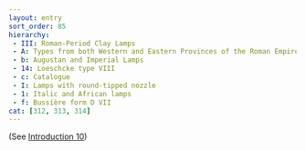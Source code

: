 ```yaml
---
layout: entry
sort_order: 85
hierarchy:
 - III: Roman-Period Clay Lamps
 - A: Types from both Western and Eastern Provinces of the Roman Empire
 - b: Augustan and Imperial Lamps
 - 14: Loeschcke type VIII
 - c: Catalogue
 - I: Lamps with round-tipped nozzle
 - 1: Italic and African lamps
 - f: Bussière form D VII
cat: [312, 313, 314]
---
```


(See [Introduction 10](Introduction-10))
